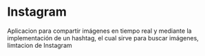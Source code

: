 # Instagram
Aplicacion para compartir imágenes en tiempo real y mediante la implementación de un hashtag, el cual sirve para buscar imágenes, Iimtacion de Instagram
